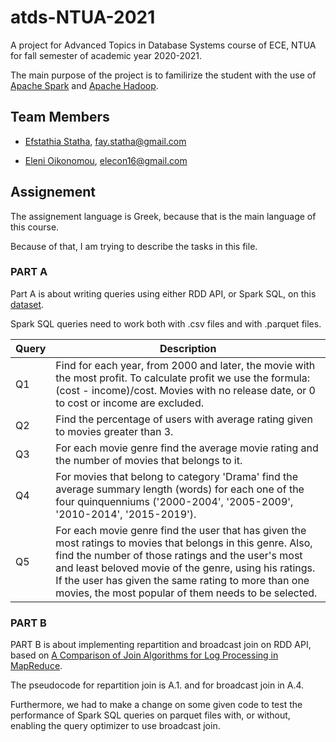 # atds-NTUA-2021

A project for Advanced Topics in Database Systems course of ECE, NTUA for fall semester of academic year 2020-2021.

The main purpose of the project is to familirize the student with the use of [Apache Spark](https://spark.apache.org/) and [Apache Hadoop](https://hadoop.apache.org/).

## Team Members

- [Efstathia Statha](https://github.com/FayStatha), fay.statha@gmail.com

- [Eleni Oikonomou](https://github.com/EleniOik), elecon16@gmail.com

## Assignement

The assignement language is Greek, because that is the main language of this course. 

Because of that, I am trying to describe the tasks in this file.

### PART A

Part A is about writing queries using either RDD API, or Spark SQL, on this [dataset](https://ntuagr-my.sharepoint.com/:u:/g/personal/el16190_ntua_gr/EediLa79Da9Kjck19kFo9k0BXlzzvpCrR2tJNv3JI3hL0w?e=KFaOdk). 

Spark SQL queries need to work both with .csv files and with .parquet files.

| Query | Description                                                                                                                                                                                                                                                                                                                                |
|-------|--------------------------------------------------------------------------------------------------------------------------------------------------------------------------------------------------------------------------------------------------------------------------------------------------------------------------------------------|
| Q1    | Find for each year, from 2000 and later, the movie with the most profit. To calculate profit we use the formula: (cost - income)/cost. Movies with no release date, or 0 to cost or income are excluded.                                                                                                                                   |
| Q2    | Find the percentage of users with average rating given to movies greater than 3.                                                                                                                                                                                                                                                           |
| Q3    | For each movie genre find the average movie rating and the number of movies that belongs to it.                                                                                                                                                                                                                                            |
| Q4    | For movies that belong to category 'Drama' find the average summary length (words) for each one of the four quinquenniums ('2000-2004', '2005-2009', '2010-2014', '2015-2019').                                                                                                                                                            |
| Q5    | For each movie genre find the user that has given the most ratings to movies that belongs in this genre. Also, find the number of those ratings and the user's most and least beloved movie of the genre, using his ratings. If the user has given the same rating to more than one movies, the most popular of them needs to be selected. |

### PART B

PART B is about implementing repartition and broadcast join on RDD API, based on [A Comparison of Join Algorithms for Log Processing in
MapReduce](http://citeseerx.ist.psu.edu/viewdoc/download?doi=10.1.1.644.9902&rep=rep1&type=pdf). 

The pseudocode for repartition join is A.1. and for broadcast join in A.4. 

Furthermore, we had to make a change on some given code to test the performance of Spark SQL queries on parquet files with, or without, enabling the query optimizer to use broadcast join.
